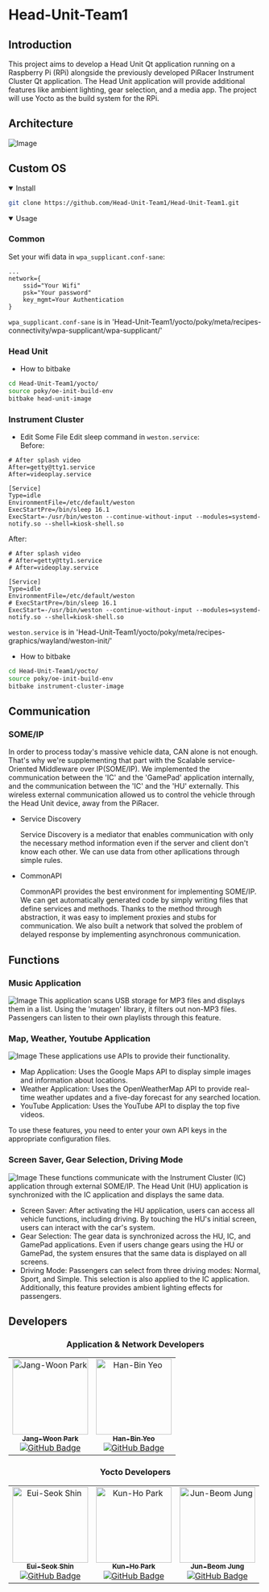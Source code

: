 # Head-Unit-Team1

## Introduction

This project aims to develop a Head Unit Qt application running on a Raspberry Pi (RPi) alongside the previously developed PiRacer Instrument Cluster Qt application. The Head Unit application will provide additional features like ambient lighting, gear selection, and a media app. The project will use Yocto as the build system for the RPi.

## Architecture
![Image](https://github.com/user-attachments/assets/ed6f1850-9fea-42de-a976-c2dce14875a3)

## Custom OS
<details open>
<summary>Install</summary>

```bash
git clone https://github.com/Head-Unit-Team1/Head-Unit-Team1.git
```

</details>

<details open>
<summary>Usage</summary>

### Common

Set your wifi data in `wpa_supplicant.conf-sane`:

```plaintext
...
network={
    ssid="Your Wifi"
    psk="Your password"
    key_mgmt=Your Authentication
}
```

`wpa_supplicant.conf-sane` is in 'Head-Unit-Team1/yocto/poky/meta/recipes-connectivity/wpa-supplicant/wpa-supplicant/'

### Head Unit

* How to bitbake
```bash
cd Head-Unit-Team1/yocto/
source poky/oe-init-build-env
bitbake head-unit-image
```

### Instrument Cluster

* Edit Some File
Edit sleep command in `weston.service`:  
Before:
```plaintext
# After splash video
After=getty@tty1.service
After=videoplay.service

[Service]
Type=idle
EnvironmentFile=/etc/default/weston
ExecStartPre=/bin/sleep 16.1
ExecStart=-/usr/bin/weston --continue-without-input --modules=systemd-notify.so --shell=kiosk-shell.so
```

After:
```plaintext
# After splash video
# After=getty@tty1.service
# After=videoplay.service

[Service]
Type=idle
EnvironmentFile=/etc/default/weston
# ExecStartPre=/bin/sleep 16.1
ExecStart=-/usr/bin/weston --continue-without-input --modules=systemd-notify.so --shell=kiosk-shell.so
```
`weston.service` is in 'Head-Unit-Team1/yocto/poky/meta/recipes-graphics/wayland/weston-init/'

* How to bitbake
```bash
cd Head-Unit-Team1/yocto/
source poky/oe-init-build-env
bitbake instrument-cluster-image
```

</details>

## Communication
### SOME/IP
In order to process today's massive vehicle data, CAN alone is not enough. That's why we're supplementing that part with the Scalable service-Oriented Middleware over IP(SOME/IP). We implemented the communication between the 'IC' and the 'GamePad' application internally, and the communication between the 'IC' and the 'HU' externally. This wireless external communication allowed us to control the vehicle through the Head Unit device, away from the PiRacer.

- Service Discovery

  Service Discovery is a mediator that enables communication with only the necessary method information even if the server and client don't know each other. We can use data from other apllications through simple rules.
 
- CommonAPI

  CommonAPI provides the best environment for implementing SOME/IP. We can get automatically generated code by simply writing files that define services and methods. Thanks to the method through abstraction, it was easy to implement proxies and stubs for communication. We also built a network that solved the problem of delayed response by implementing asynchronous communication.

## Functions
### Music Application
![Image](https://github.com/user-attachments/assets/39442a16-ea7e-4e56-a98a-3b774704ffa4)
This application scans USB storage for MP3 files and displays them in a list. Using the 'mutagen' library, it filters out non-MP3 files. Passengers can listen to their own playlists through this feature.

### Map, Weather, Youtube Application
![Image](https://github.com/user-attachments/assets/13ed9b87-521e-4685-ba66-355eda28611a)
These applications use APIs to provide their functionality.
- Map Application: Uses the Google Maps API to display simple images and information about locations.
- Weather Application: Uses the OpenWeatherMap API to provide real-time weather updates and a five-day forecast for any searched location.
- YouTube Application: Uses the YouTube API to display the top five videos.

To use these features, you need to enter your own API keys in the appropriate configuration files.

### Screen Saver, Gear Selection, Driving Mode
![Image](https://github.com/user-attachments/assets/98ea30e4-5560-4833-a507-0c0578413e8e)
These functions communicate with the Instrument Cluster (IC) application through external SOME/IP. The Head Unit (HU) application is synchronized with the IC application and displays the same data.
- Screen Saver: After activating the HU application, users can access all vehicle functions, including driving. By touching the HU's initial screen, users can interact with the car's system.
- Gear Selection: The gear data is synchronized across the HU, IC, and GamePad applications. Even if users change gears using the HU or GamePad, the system ensures that the same data is displayed on all screens.
- Driving Mode: Passengers can select from three driving modes: Normal, Sport, and Simple. This selection is also applied to the IC application. Additionally, this feature provides ambient lighting effects for passengers.

## Developers
### <div align="center">Application & Network Developers</div>
<table align="center">

  <tr>
    <td align="center">
      <a href="https://github.com/jwoon0906">
        <img src="https://github.com/jwoon0906.png" width="150px;" alt="Jang-Woon Park"/>
        <br />
        <sub><b>Jang-Woon Park</b></sub>
      </a>
      <br />
      <a href="https://github.com/jwoon0906"><img src="https://img.shields.io/badge/GitHub-jwoon0906-blue?logo=github" alt="GitHub Badge" /></a>
      <br />
    </td>
    <td align="center">
      <a href="https://github.com/YEOHANBIN">
        <img src="https://github.com/YEOHANBIN.png" width="150px;" alt="Han-Bin Yeo"/>
        <br />
        <sub><b>Han-Bin Yeo</b></sub>
      </a>
      <br />
      <a href="https://github.com/YEOHANBIN"><img src="https://img.shields.io/badge/GitHub-YEOHANBIN-blue?logo=github" alt="GitHub Badge" /></a>
      <br />
    </td>
    
  </tr>
</table>

### <div align="center">Yocto Developers</div>
<table align="center">

  <tr>
    <td align="center">
      <a href="https://github.com/euiseok-shin">
        <img src="https://github.com/euiseok-shin.png" width="150px;" alt="Eui-Seok Shin"/>
        <br />
        <sub><b>Eui-Seok Shin</b></sub>
      </a>
      <br />
      <a href="https://github.com/euiseok-shin"><img src="https://img.shields.io/badge/GitHub-euiseokshin-blue?logo=github" alt="GitHub Badge" /></a>
      <br />
    </td>
    <td align="center">
      <a href="https://github.com/KunhoPark-Jason">
        <img src="https://github.com/KunhoPark-Jason.png" width="150px;" alt="Kun-Ho Park"/>
        <br />
        <sub><b>Kun-Ho Park</b></sub>
      </a>
      <br />
      <a href="https://github.com/KunhoPark-Jason"><img src="https://img.shields.io/badge/GitHub-KunhoParkJason-blue?logo=github" alt="GitHub Badge" /></a>
      <br />
    </td>
    <td align="center">
      <a href="https://github.com/junspring">
        <img src="https://github.com/junspring.png" width="150px;" alt="Jun-Beom Jung"/>
        <br />
        <sub><b>Jun-Beom Jung</b></sub>
      </a>
      <br />
      <a href="https://github.com/junspring"><img src="https://img.shields.io/badge/GitHub-junspring-blue?logo=github" alt="GitHub Badge" /></a>
      <br />
    </td>
    
  </tr>
</table>
